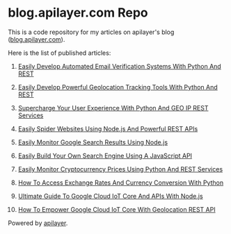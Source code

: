 # blog.apilayer.com Repo
This is a code repository for my articles on apilayer's blog ([blog.apilayer.com](https://blog.apilayer.com/)).
<p>
Here is the list of published articles:
  
1. [Easily Develop Automated Email Verification Systems With Python And REST](https://blog.apilayer.com/easily-develop-automated-email-verification-systems-with-python-and-delphi-rest-clients/)

2. [Easily Develop Powerful Geolocation Tracking Tools With Python And REST](https://blog.apilayer.com/easily-develop-powerful-geolocation-tracking-tools-with-python-and-rest/)

3. [Supercharge Your User Experience With Python And GEO IP REST Services](https://blog.apilayer.com/supercharge-your-user-experience-with-python-and-geo-ip-rest-services/)

4. [Easily Spider Websites Using Node.js And Powerful REST APIs](https://blog.apilayer.com/easily-spider-websites-using-node-js-and-powerful-rest-apis/) 

5. [Easily Monitor Google Search Results Using Node.js](https://blog.apilayer.com/easily-monitor-google-search-results-using-node-js/)

6. [Easily Build Your Own Search Engine Using A JavaScript API](https://blog.apilayer.com/easily-build-your-own-search-engine-using-a-javascript-api/)

7. [Easily Monitor Cryptocurrency Prices Using Python And REST Services](https://blog.apilayer.com/easily-monitor-cryptocurrency-prices-using-python-and-rest-services/)

8. [How To Access Exchange Rates And Currency Conversion With Python](https://blog.apilayer.com/how-to-access-exchange-rates-and-currency-conversion-with-python/)

9. [Ultimate Guide To Google Cloud IoT Core And APIs With Node.js](https://blog.apilayer.com/ultimate-guide-to-google-cloud-iot-core-and-apis-with-node-js/)

10. [How To Empower Google Cloud IoT Core With Geolocation REST API](https://blog.apilayer.com/how-to-empower-google-cloud-iot-core-with-geolocation-rest-api/)

Powered by [apilayer](https://apilayer.com/).
